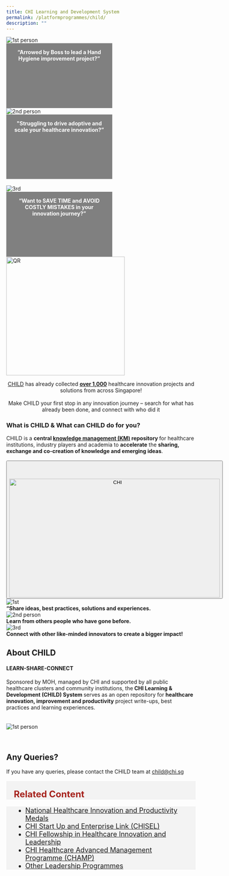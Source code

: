 ```yaml
---
title: CHI Learning and Development System
permalink: /platformprogrammes/child/
description: ""
---
```

<div class="row">
<div class="col"> 
<img alt="1st person" src="/images/CHILD%20pictures/picture1.gif"><br>
		<div class="header" style="background-color:grey;color:white;text-align:center;height:141.49px;width:251.56px;padding: 15px;"><b>“Arrowed by Boss to lead a Hand Hygiene improvement project?” 
 </b></div>


</div>
	<div class="col"> 
<img alt="2nd person" src="/images/CHILD%20pictures/picture2.gif"><br>
	<div class="header" style="background-color:grey;color:white;text-align:center;height:141.49px;width:251.56px;padding: 15px;"><b>"Struggling to drive adoptive and scale your healthcare innovation?”
 </b></div>
	
<br>

</div>
	<div class="col"> 
<img alt="3rd" src="/images/CHILD%20pictures/picture3.gif"><br>
	<div class="header" style="background-color:grey;color:white;text-align:center;height:141.49px;width:251.56px;padding: 15px;"><b>“Want to SAVE TIME and AVOID COSTLY MISTAKES in your innovation journey?”
</b></div>
</div></div><div>
	
<div>
	<div class="row">
<div class="col"> 
<img alt="QR" style="width:315px; height:315px;" src="/images/CHILD%20pictures/picture4.png">
		<div class="header"><b>
 </b></div>


</div>
	<div class="col"> 
		<div class="header"><p style="text-align:center"><a href="www.child.chi.sg">CHILD</a> has already collected <u><b>over 1,000</b></u> healthcare innovation projects and solutions from across Singapore!
<br><br>
Make CHILD your first stop in any innovation journey – search for what has already been done, and connect with who did it</p>

 </div>
		</div></div><div></div></div>
		
<h3>What is CHILD &amp; What can CHILD do for you?</h3>
CHILD is a <b>central <u>knowledge management (KM)</u> repository </b>for 
 healthcare institutions, industry players and academia to <b>accelerate</b> the <b>sharing, exchange and co-creation of knowledge and emerging ideas</b>. <br><br>
 

<div style="text-align: center;">
<a href="https://youtu.be/-_j56iZxDIg"><button><img src="/images/CHILD%20pictures/thumbnail%20w%20play%20button.png" style="width:560px; height:315px; padding-top:8%;" alt="CHI"></button></a><br>    </div>
 
<div class="row">
<div class="col"> 
<img alt="1st" src="/images/CHILD%20pictures/sharee.svg">
		<div class="header"><b>“Share ideas, best practices, solutions and experiences.
 </b></div>


</div>
	<div class="col"> 
<img alt="2nd person" src="/images/CHILD%20pictures/learnn.svg">
	<div class="header"><b>Learn from others people who have gone before.
 </b></div>
	

</div>
	<div class="col"> 
<img alt="3rd" src="/images/CHILD%20pictures/connect.svg">
	<div class="header"><b>Connect with other like-minded innovators to create a bigger impact!
</b></div>
</div></div><div>
<div>
	<h2>About CHILD</h2>
	<h4> LEARN-SHARE-CONNECT</h4>
<div class="row">
<div class="col"> 
		<div class="header">
Sponsored by MOH, managed by CHI and supported by all public healthcare clusters and community institutions, the<b> CHI Learning &amp; Development (CHILD) System </b> serves as an open repository for <b>healthcare innovation, improvement and productivity</b> project write-ups, best practices and learning experiences.
			
 </div><br>


</div>
	<div class="col"> 
<br>
		<img alt="1st person" src="/images/CHILD%20pictures/child%20logo_with%20brushstroke.png" style="text-align: justify;"><br>
		<div class="header"><b>

 </b></div><br>
	</div></div><div>
	
<div>
	<h2>Any Queries?</h2>
	If you have any queries, please contact the CHILD team at <a href="mailto:child@chi.sg">child@chi.sg</a> <br><br>
		
</div></div></div></div></div>

	
<div style="font-size:24px; font-weight: 700; color: #a6221c; background-color: #f3f3f3; padding: 20px 0px 0px 20px;" class="row"> Related Content</div>

<div style="font-size:18px ;background-color: #f3f3f3; padding: 0px 25px 0px 20px;" class="row">
	<ul>
		<li><a href="/platformprogrammes/nhipm/">National Healthcare Innovation and Productivity Medals</a></li>
		<li><a href="/platformprogrammes/chisel/">CHI Start Up and Enterprise Link (CHISEL)</a></li>
			<li><a href="/platformprogrammes/chi-fellowship/">CHI Fellowship in Healthcare Innovation and Leadership</a></li>
	<li><a href="/platformprogrammes/chi-champ/">CHI Healthcare Advanced Management Programme (CHAMP)</a></li>
	<li><a href="/platformprogrammes/otherprogrammes/">Other Leadership Programmes</a></li>
	</ul>
</div>